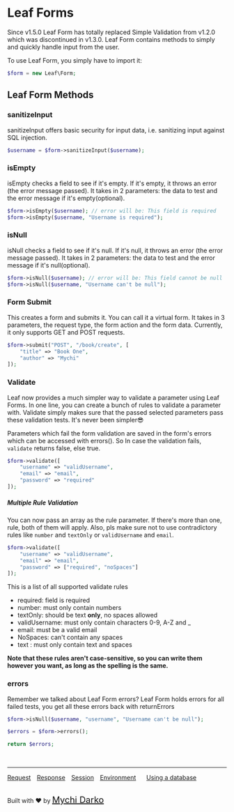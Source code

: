 # Leaf Forms

Since v1.5.0 Leaf Form has totally replaced Simple Validation from v1.2.0 which was discontinued in v1.3.0. Leaf Form contains methods to simply and quickly handle input from the user.

To use Leaf Form, you simply have to import it:

```php
$form = new Leaf\Form;
```

## Leaf Form Methods

### sanitizeInput

sanitizeInput offers basic security for input data, i.e. sanitizing input against SQL injection.

```php
$username = $form->sanitizeInput($username);
```

### isEmpty

isEmpty checks a field to see if it's empty. If it's empty, it throws an error (the error message passed). It takes in 2 parameters: the data to test and the error message if it's empty(optional).

```php
$form->isEmpty($username); // error will be: This field is required
$form->isEmpty($username, "Username is required");
```

### isNull

isNull checks a field to see if it's null. If it's null, it throws an error (the error message passed). It takes in 2 parameters: the data to test and the error message if it's null(optional).

```php
$form->isNull($username); // error will be: This field cannot be null
$form->isNull($username, "Username can't be null");
```

### Form Submit

This creates a form and submits it. You can call it a virtual form.  It takes in 3 parameters, the request type, the form action and the form data. Currently, it only supports GET and POST requests.

```php
$form->submit("POST", "/book/create", [
	"title" => "Book One",
	"author" => "Mychi"
]);
```

### Validate

Leaf now provides a much simpler way to validate a parameter using Leaf Forms. In one line, you can create a bunch of rules to validate a parameter with. Validate simply makes sure that the passed selected parameters pass these validation tests. It's never been simpler😎

Parameters which fail the form validation are saved in the form's errors which can be accessed with errors(). So In case the validation fails, `validate` returns false, else true.

```php
$form->validate([
	"username" => "validUsername",
	"email" => "email",
	"password" => "required"
]);
```

##### Multiple Rule Validation

You can now pass an array as the rule parameter. If there's more than one, rule, both of them will apply. Also, pls make sure not to use contradictory rules like `number` and `textOnly` or `validUsername` and `email`.

```php
$form->validate([
	"username" => "validUsername",
	"email" => "email",
	"password" => ["required", "noSpaces"]
]);
```

This is a list of all supported validate rules

- required: field is required
- number: must only contain numbers
- textOnly: should be text **only**, no spaces allowed
- validUsername: must only contain characters 0-9, A-Z and _
- email: must be a valid email
- NoSpaces: can't contain any spaces
- text : must only contain text and spaces

**Note that these rules aren't case-sensitive, so you can write them however you want, as long as the spelling is the same.**

### errors

Remember we talked about Leaf Form errors? Leaf Form holds errors for all failed tests, you get all these errors back with returnErrors

```php
$form->isNull($username, "username", "Username can't be null");

$errors = $form->errors();

return $errors;
```

<br>
<hr>

<a href="#/leaf/v/2.1-apha/http/request" style="margin: 0px">Request</a>
<a href="#/leaf/v/2.1-apha/http/response" style="margin: 0px 10px;">Response</a>
<a href="#/leaf/v/2.1-apha/http/session" style="margin: 0px; 10px;">Session</a>
<a href="#/leaf/v/2.1-apha/environment" style="margin: 0px 10px;">Environment</a>
<a href="#/leaf/v/2.1-apha/database" style="margin: 0px 10px;">Using a database</a>

<br>
Built with ❤ by <a href="https://mychi.netlify.app" style="font-size: 20px; color: #111;" target="_blank">Mychi Darko</a>